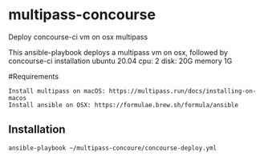 # multipass-concourse
Deploy concourse-ci vm on osx multipass 

This ansible-playbook deploys a multipass vm on osx, followed by concourse-ci installation 
ubuntu 20.04
cpu: 2
disk: 20G
memory 1G

#Requirements
```
Install multipass on macOS: https://multipass.run/docs/installing-on-macos
Install ansible on OSX: https://formulae.brew.sh/formula/ansible
```
## Installation  
```
ansible-playbook ~/multipass-concoure/concourse-deploy.yml
```

